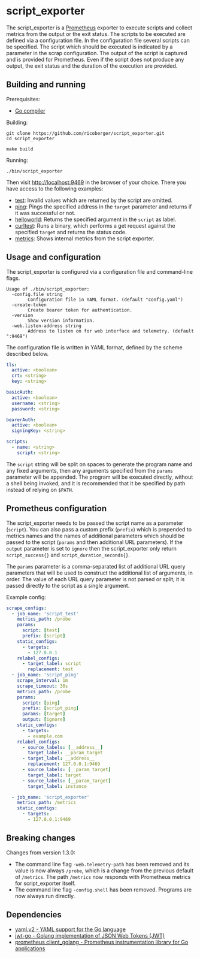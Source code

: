 # script_exporter

The script_exporter is a [Prometheus](https://prometheus.io) exporter to execute scripts and collect metrics from the output or the exit status. The scripts to be executed are defined via a configuration file. In the configuration file several scripts can be specified. The script which should be executed is indicated by a parameter in the scrap configuration. The output of the script is captured and is provided for Prometheus. Even if the script does not produce any output, the exit status and the duration of the execution are provided.

## Building and running

Prerequisites:

- [Go compiler](https://golang.org/dl/)

Building:

```
git clone https://github.com/ricoberger/script_exporter.git
cd script_exporter

make build
```

Running:

```
./bin/script_exporter
```

Then visit [http://localhost:9469](http://localhost:9469) in the browser of your choice. There you have access to the following examples:

- [test](http://localhost:9469/probe?script=test&prefix=test): Invalid values which are returned by the script are omitted.
- [ping](http://localhost:9469/probe?script=ping&prefix=test&params=target&target=example.com): Pings the specified address in the `target` parameter and returns if it was successful or not.
- [helloworld](http://localhost:9469/probe?script=helloworld): Returns the specified argument in the `script` as label.
- [curltest](http://localhost:9469/probe?script=curltest&params=target&target=https://example.com): Runs a binary, which performs a get request against the specified `target` and returns the status code.
- [metrics](http://localhost:9469/metrics): Shows internal metrics from the script exporter.

## Usage and configuration

The script_exporter is configured via a configuration file and command-line flags.

```
Usage of ./bin/script_exporter:
  -config.file string
    	Configuration file in YAML format. (default "config.yaml")
  -create-token
    	Create bearer token for authentication.
  -version
    	Show version information.
  -web.listen-address string
    	Address to listen on for web interface and telemetry. (default ":9469")
```

The configuration file is written in YAML format, defined by the scheme described below.

```yaml
tls:
  active: <boolean>
  crt: <string>
  key: <string>

basicAuth:
  active: <boolean>
  username: <string>
  password: <string>

bearerAuth:
  active: <boolean>
  signingKey: <string>

scripts:
  - name: <string>
    script: <string>
```

The `script` string will be split on spaces to generate the program name and any fixed arguments, then any arguments specified from the `params` parameter will be appended. The program will be executed directly, without a shell being invoked, and it is recommended that it be specified by path instead of relying on ``$PATH``.

## Prometheus configuration

The script_exporter needs to be passed the script name as a parameter (`script`). You can also pass a custom prefix (`prefix`) which is prepended to metrics names and the names of additional parameters which should be passed to the script (`params` and then additional URL parameters). If the `output` parameter is set to `ignore` then the script_exporter only return `script_success{}` and `script_duration_seconds{}`.

The `params` parameter is a comma-separated list of additional URL query parameters that will be used to construct the additional list of arguments, in order. The value of each URL query parameter is not parsed or split; it is passed directly to the script as a single argument.

Example config:

```yaml
scrape_configs:
  - job_name: 'script_test'
    metrics_path: /probe
    params:
      script: [test]
      prefix: [script]
    static_configs:
      - targets:
        - 127.0.0.1
    relabel_configs:
      - target_label: script
        replacement: test
  - job_name: 'script_ping'
    scrape_interval: 1m
    scrape_timeout: 30s
    metrics_path: /probe
    params:
      script: [ping]
      prefix: [script_ping]
      params: [target]
      output: [ignore]
    static_configs:
      - targets:
        - example.com
    relabel_configs:
      - source_labels: [__address__]
        target_label: __param_target
      - target_label: __address__
        replacement: 127.0.0.1:9469
      - source_labels: [__param_target]
        target_label: target
      - source_labels: [__param_target]
        target_label: instance

  - job_name: 'script_exporter'
    metrics_path: /metrics
    static_configs:
      - targets:
        - 127.0.0.1:9469
```

## Breaking changes

Changes from version 1.3.0:
- The command line flag ``-web.telemetry-path`` has been removed and its value is now always ``/probe``, which is a change from the previous default of ``/metrics``. The path ``/metrics`` now responds with Prometheus metrics for script_exporter itself.
- The command line flag ``-config.shell`` has been removed. Programs are now always run directly.

## Dependencies

- [yaml.v2 - YAML support for the Go language](gopkg.in/yaml.v2)
- [jwt-go - Golang implementation of JSON Web Tokens (JWT)](github.com/dgrijalva/jwt-go)
- [prometheus client_golang - Prometheus instrumentation library for Go applications](https://github.com/prometheus/client_golang/)
